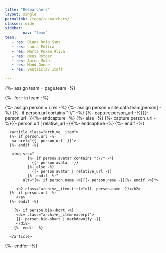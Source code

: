 ```yaml
---
title: "Researchers"
layout: single
permalink: /team/researchers/
classes: wide
sidebar:
        nav: "team"
team:
   - res: Diana Roig Sanz
   - res: Laura Fólica
   - res: Marta Puxan Oliva
   - res: Neus Rotger
   - res: Aurea Mota
   - res: Maud Gonne
   - res: Ventsislav Ikoff

---
```

<section class="entries-grid">
{%- assign team = page.team -%}

{%- for r in team -%}

   <div class="grid__item-adjust">
   {%- assign person = r.res -%}
   {%- assign person = site.data.team[person] -%}
    {%- if person.url contains "://" -%}
      {%- capture person_url -%}{{- person.url -}}{%- endcapture -%}
    {%- else -%}
      {%- capture person_url -%}{{- person.url | relative_url -}}{%- endcapture -%}
    {%- endif -%}

      <article class="archive__item">
      {%- if person.url -%}      
       <a href="{{- person_url -}}">
      {%- endif -%}       

       <img src="
              {%- if person.avatar contains "://" -%}
                {{- person.avatar -}}
              {%- else -%}
                {{- person.avatar | relative_url -}}
              {%- endif -%}"
            alt="{%- if person.name -%}{{- person.name -}}{%- endif -%}">

         <h2 class="archive__item-title">{{- person.name -}}</h2>
      {%- if person.url -%}
         </a>
      {%- endif -%}        

        {%- if person.bio-short -%}
         <div class="archive__item-excerpt">
         {{- person.bio-short | markdownify -}}
         </div>
        {%- endif -%}

      </article>
   </div>
{%- endfor -%}
</section>
